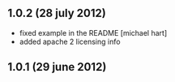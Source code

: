 
## 1.0.2  (28 july 2012)

- fixed example in the README [michael hart]
- added apache 2 licensing info

## 1.0.1  (29 june 2012)
